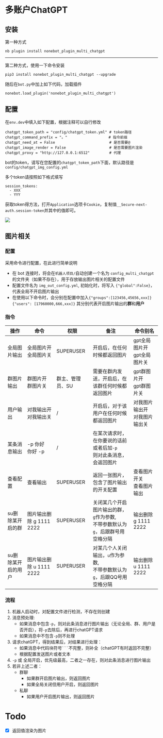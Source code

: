 # 多账户ChatGPT

## 安装

第一种方式

```
nb plugin install nonebot_plugin_multi_chatgpt
```

---

第二种方式，使用一下命令安装

```
pip3 install nonebot_plugin_multi_chatgpt --upgrade
```

随后在`bot.py`中加上如下代码，加载插件

```
nonebot.load_plugin('nonebot_plugin_multi_chatgpt')
```

## 配置

在`env.dev`中填入如下配置，根据注释可以自行修改
```
chatgpt_token_path = "config/chatgpt_token.yml" # token路径
chatgpt_command_prefix = "。"                   # 指令前缀
chatgpt_need_at = False                         # 是否需要@
chatgpt_image_render = False                    # 是否需要图片渲染
chatgpt_proxy = "http://127.0.0.1:6512"         # 代理
```

bot的token，请写在您配置的`chatgpt_token_path`下面，默认路径是`config/chatgpt_img_config.yml`

多个token请按照如下格式填写
```
session_tokens:
  - XXX
  - YYY
```

获取token得方法，打开`Application`选项卡`Cookie`，复制值`__Secure-next-auth.session-token`并其中的值即可。

![](https://chrisyy-images.oss-cn-chengdu.aliyuncs.com/img/image-20221205094326498.png)

## 图片相关

### 配置

采用命令进行配置，在此进行简单说明

- 在 bot 连接时，将会在`机器人项目/`自动创建一个名为 `config_multi_chatgpt` 的文件夹（如果不存在），用于存放输出图片相关的配置文件
- 配置文件名为 `img_out_config.yml`, 初始化时，将写入 `{"global":False}`，代表全局不开启图片输出
- 在使用以下命令时，会分别在配置中加入`{"groups":[123456,45656,xxx]}` `{"users": [17960000,666,xxx]}` 其分别代表开启图片输出的**群**和**用户**

### 指令


| 操作       | 命令                 | 权限             | 备注                                               | 命令别名                   |
|----------|--------------------| ---------------- |--------------------------------------------------|------------------------|
| 全局图片输出   | 全局图片开<br />全局图片关   | SUPERUSER        | 开启后，在任何时候都返回图片                                   | gpt全局图片开<br />gpt全局图片关 |
| 群图片输出    | 群图片开<br />群图片关     | 群主、管理员、SU | 需要在群内发送，开启后，在该群任何时候都返回图片                         | gpt群图片开<br />gpt群图片关   |
| 用户输出     | 对我输出开<br />对我输出关   | /                | 开启后，对于该用户在任何时候都返回图片                              | 对我图片输出开<br />对我图片输出关   |
| 某条消息输出   | -p 你好<br />你好 -p   | /                | 在某次请求时，在你要说的话前或者后加`-p` <br /> 则对此条消息，会返回图片       |                        |
| 查看配置     | 查看输出               | SUPERUSER        | 返回一张图片，包含了图片输出的开关配置                              | 查看图片开关<br />查看图片输出     |
| su删除某开启的群 | 图片输出删除 g 1111 2222 | SUPERUSER        | 关闭某几个开启图片输出的群，`g`作为参数,<br />不带参数默认为`g`，后跟群号用空格分隔 | 输出删除 g 1111 2222       |
| su删除某开启的用户 | 图片输出删除 u 1111 2222 | SUPERUSER        | 对某几个人关闭输出，`u`作为参数,<br />不带参数默认为`g`，后跟QQ号用空格分隔    | 输出删除 u 1111 2222       |


### 流程

1. 机器人启动时，对配置文件进行检测，不存在则创建
2. 消息预处理:
   - 如果消息中包含`-p`，则对此条消息进行图片输出（无论全局、群、用户是否开启），将`-p`去除后，再进行chatGPT请求
   - 如果消息中不包含`-p`则不处理
3. 请求chatGPT，得到结果后，对结果进行处理：
   - 如果消息中代码块符号` ``` `不完整，则补全（chatGPT有时返回不完整）
   - 根据配置发送图片或者文本
4. `-p` 或 全局开启，优先级最高，二者之一存在，则对此条消息进行图片输出
5. 若非上述二者：
   - 群聊
     - 如果群开启图片输出，则返回图片
     - 如果全局关闭但用户开启，则返回图片
   - 私聊
     - 如果用户开启图片输出，则返回图片

# Todo

- [X]  返回值渲染为图片
